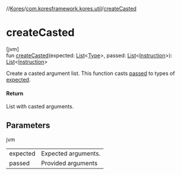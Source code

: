 //[Kores](../../index.md)/[com.koresframework.kores.util](index.md)/[createCasted](create-casted.md)

# createCasted

[jvm]\
fun [createCasted](create-casted.md)(expected: [List](https://kotlinlang.org/api/latest/jvm/stdlib/kotlin.collections/-list/index.html)<[Type](https://docs.oracle.com/javase/8/docs/api/java/lang/reflect/Type.html)>, passed: [List](https://kotlinlang.org/api/latest/jvm/stdlib/kotlin.collections/-list/index.html)<[Instruction](../com.koresframework.kores/-instruction/index.md)>): [List](https://kotlinlang.org/api/latest/jvm/stdlib/kotlin.collections/-list/index.html)<[Instruction](../com.koresframework.kores/-instruction/index.md)>

Create a casted argument list. This function casts [passed](create-casted.md) to types of [expected](create-casted.md).

#### Return

List with casted arguments.

## Parameters

jvm

| | |
|---|---|
| expected | Expected arguments. |
| passed | Provided arguments |
